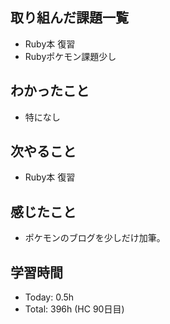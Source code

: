 ## 取り組んだ課題一覧
- Ruby本 復習
- Rubyポケモン課題少し
## わかったこと
- 特になし
## 次やること
- Ruby本 復習
## 感じたこと
- ポケモンのブログを少しだけ加筆。
## 学習時間
- Today: 0.5h
- Total: 396h (HC 90日目)